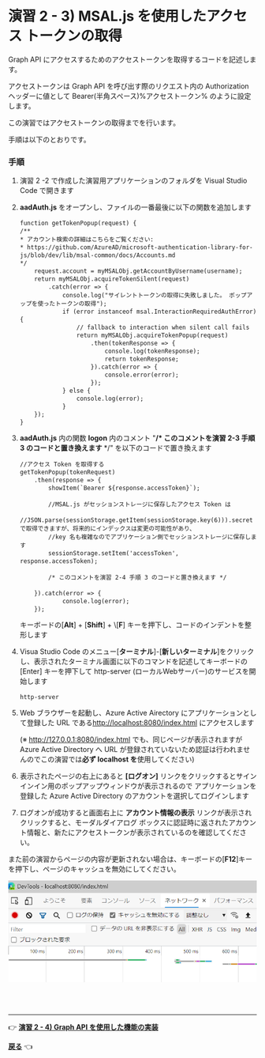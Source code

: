 # 演習 2 - 3) MSAL.js を使用したアクセス トークンの取得

Graph API にアクセスするためのアクセストークンを取得するコードを記述します。

アクセストークンは Graph API を呼び出す際のリクエスト内の Authorization ヘッダーに値として Bearer(半角スペース)%アクセストークン% のように設定します。

この演習ではアクセストークンの取得までを行います。

手順は以下のとおりです。

### 手順

1. 演習 2 -2 で作成した演習用アプリケーションのフォルダを Visual Studio Code で開きます

2. **aadAuth.js** をオープンし、ファイルの一番最後に以下の関数を追加します

    ```
    function getTokenPopup(request) {
    /**
    * アカウント検索の詳細はこちらをご覧ください: 
    * https://github.com/AzureAD/microsoft-authentication-library-for-js/blob/dev/lib/msal-common/docs/Accounts.md
    */
        request.account = myMSALObj.getAccountByUsername(username);
        return myMSALObj.acquireTokenSilent(request)
            .catch(error => {
                console.log("サイレントトークンの取得に失敗しました。 ポップアップを使ったトークンの取得");
                if (error instanceof msal.InteractionRequiredAuthError) {
                    // fallback to interaction when silent call fails
                    return myMSALObj.acquireTokenPopup(request)
                        .then(tokenResponse => {
                            console.log(tokenResponse);
                            return tokenResponse;
                        }).catch(error => {
                            console.error(error);
                        });
                } else {
                    console.log(error);   
                }
        });
    }
    ```
3. **aadAuth.js** 内の関数 **logon** 内のコメント "**/* このコメントを演習 2-3 手順 3 のコードと置き換えます** */" を以下のコードで置き換えます

    ```
    //アクセス Token を取得する
    getTokenPopup(tokenRequest)
        .then(response => {
            showItem(`Bearer ${response.accessToken}`);

            //MSAL.js がセッションストレージに保存したアクセス Token は 
            //JSON.parse(sessionStorage.getItem(sessionStorage.key(6))).secret で取得できますが、将来的にインデックスは変更の可能性があり、
            //key 名も複雑なのでアプリケーション側でセッションストレージに保存します
            sessionStorage.setItem('accessToken', response.accessToken);

            /* このコメントを演習 2-4 手順 3 のコードと置き換えます */

        }).catch(error => {
                console.log(error);
        });

    ```

    キーボードの\[**Alt**\] + \[**Shift**\] + \\[**F**\] キーを押下し、コードのインデントを整形します

4. Visua Studio Code のメニュー\[**ターミナル**\]-\[**新しいターミナル**\]をクリックし、表示されたターミナル画面に以下のコマンドを記述してキーボードの\[Enter\] キーを押下して http-server (ローカルWebサーバー)のサービスを開始します
    ```
    http-server
    ```
5. Web ブラウザーを起動し、Azure Active Airectory にアプリケーションとして登録した URL である[http://localhost:8080/index.html](http://localhost:8080/index.html) にアクセスします

    \(※ http://127.0.0.1:8080/index.html でも、同じページが表示されますが Azure Active Directory へ URL が登録されていないため認証は行われませんのでこの演習では**必ず localhost を**使用してください\)

6. 表示されたページの右上にあると **\[ログオン\]** リンクをクリックするとサインインイン用のポップアップウィンドウが表示されるので アプリケーションを登録した Azure Active Directory のアカウントを選択してログインします

7. ログオンが成功すると画面右上に **アカウント情報の表示** リンクが表示されクリックすると、モーダルダイアログ ボックスに認証時に返されたアカウント情報と、新たにアクセストークンが表示されているのを確認してください。


また前の演習からページの内容が更新されない場合は、キーボードの\[**F12**\]キーを押下し、ページのキャッシュを無効にしてください。

<img src="images/22Oct_DevTool_disableCash.png" width="700px">

<br><br>
_ _ _
👉 [**演習 2 - 4) Graph API を使用した機能の実装**](Ex02-4.md)

[**戻る**](Ex02-2.md) 👈